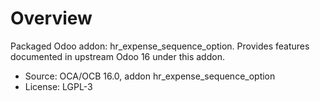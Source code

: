 # Overview

Packaged Odoo addon: hr_expense_sequence_option. Provides features documented in upstream Odoo 16 under this addon.

- Source: OCA/OCB 16.0, addon hr_expense_sequence_option
- License: LGPL-3
